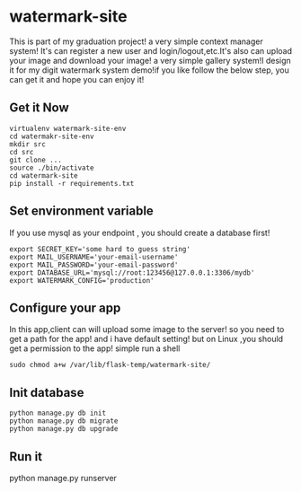 # watermark-site
This is part of my graduation project! a very simple context manager system!
It's can register a new user and login/logout,etc.It's also can upload your
image and download your image! a very simple gallery system!I design it for
my digit watermark system demo!if you like follow the below step, you can get
it and hope you can enjoy it!

Get it Now
----------
```shell
virtualenv watermark-site-env
cd watermakr-site-env
mkdir src
cd src
git clone ...
source ./bin/activate
cd watermark-site
pip install -r requirements.txt
```

Set environment variable
------------------------
If you use mysql as your endpoint , you should create a database first!
```shell
export SECRET_KEY='some hard to guess string'
export MAIL_USERNAME='your-email-username'
export MAIL_PASSWORD='your-email-password'
export DATABASE_URL='mysql://root:123456@127.0.0.1:3306/mydb'
export WATERMARK_CONFIG='production'
```
Configure your app
------------------
In this app,client can  will upload some image to the server! so you need to get a path for the app!
and i have default setting! but on Linux ,you should get a permission to the app! simple run a shell
```shell
sudo chmod a+w /var/lib/flask-temp/watermark-site/
```

Init database 
-------------
```shell
python manage.py db init
python manage.py db migrate
python manage.py db upgrade
```
Run it
------
python manage.py runserver
